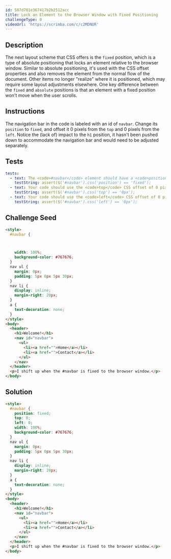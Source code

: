 ```yaml
---
id: 587d781e367417b2b2512acc
title: Lock an Element to the Browser Window with Fixed Positioning
challengeType: 0
videoUrl: 'https://scrimba.com/c/c2MDNUR'
---
```


## Description
<section id='description'>
The next layout scheme that CSS offers is the <code>fixed</code> position, which is a type of absolute positioning that locks an element relative to the browser window. Similar to absolute positioning, it's used with the CSS offset properties and also removes the element from the normal flow of the document. Other items no longer "realize" where it is positioned, which may require some layout adjustments elsewhere.
One key difference between the <code>fixed</code> and <code>absolute</code> positions is that an element with a fixed position won't move when the user scrolls.
</section>

## Instructions
<section id='instructions'>
The navigation bar in the code is labeled with an id of <code>navbar</code>. Change its <code>position</code> to <code>fixed</code>, and offset it 0 pixels from the <code>top</code> and 0 pixels from the <code>left</code>. Notice the (lack of) impact to the <code>h1</code> position, it hasn't been pushed down to accommodate the navigation bar and would need to be adjusted separately.
</section>

## Tests
<section id='tests'>

```yml
tests:
  - text: The <code>#navbar</code> element should have a <code>position</code> set to <code>fixed</code>.
    testString: assert($('#navbar').css('position') == 'fixed');
  - text: Your code should use the <code>top</code> CSS offset of 0 pixels on the <code>#navbar</code> element.
    testString: assert($('#navbar').css('top') == '0px');
  - text: Your code should use the <code>left</code> CSS offset of 0 pixels on the <code>#navbar</code> element.
    testString: assert($('#navbar').css('left') == '0px');

```

</section>

## Challenge Seed
<section id='challengeSeed'>

<div id='html-seed'>

```html
<style>
  #navbar {



    width: 100%;
    background-color: #767676;
  }
  nav ul {
    margin: 0px;
    padding: 5px 0px 5px 30px;
  }
  nav li {
    display: inline;
    margin-right: 20px;
  }
  a {
    text-decoration: none;
  }
</style>
<body>
  <header>
    <h1>Welcome!</h1>
    <nav id="navbar">
      <ul>
        <li><a href="">Home</a></li>
        <li><a href="">Contact</a></li>
      </ul>
    </nav>
  </header>
  <p>I shift up when the #navbar is fixed to the browser window.</p>
</body>
```

</div>



</section>

## Solution
<section id='solution'>

```html
<style>
  #navbar {
    position: fixed;
    top: 0;
    left: 0;
    width: 100%;
    background-color: #767676;
  }
  nav ul {
    margin: 0px;
    padding: 5px 0px 5px 30px;
  }
  nav li {
    display: inline;
    margin-right: 20px;
  }
  a {
    text-decoration: none;
  }
</style>
<body>
  <header>
    <h1>Welcome!</h1>
    <nav id="navbar">
      <ul>
        <li><a href="">Home</a></li>
        <li><a href="">Contact</a></li>
      </ul>
    </nav>
  </header>
  <p>I shift up when the #navbar is fixed to the browser window.</p>
</body>
```

</section>
